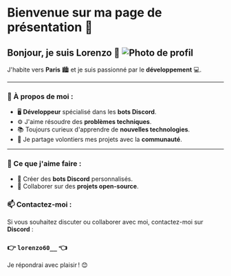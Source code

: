 # Bienvenue sur ma page de présentation 🌟

## Bonjour, je suis **Lorenzo** 👋 ![Photo de profil](https://cdn.discordapp.com/attachments/567686359225991168/1318979652127162429/Frame_2.png?ex=67644b06&is=6762f986&hm=ca7f9430a050626fc32d2716e9c9dfb6ba60dafd617b1f64c0821045cc224e5c&)


J'habite vers **Paris** 🏙️ et je suis passionné par le **développement** 💻.

---

### 🚀 À propos de moi :
- 🖥️ **Développeur** spécialisé dans les **bots Discord**.
- ⚙️ J'aime résoudre des **problèmes techniques**.
- 📚 Toujours curieux d'apprendre de **nouvelles technologies**.
- 🤝 Je partage volontiers mes projets avec la **communauté**.

---

### 🌟 Ce que j'aime faire :
- 🔹 Créer des **bots Discord** personnalisés.
- 🔹 Collaborer sur des **projets open-source**.

### 📫 Contactez-moi :
Si vous souhaitez discuter ou collaborer avec moi, contactez-moi sur **Discord** :  
### 👉 `lorenzo60__` 👈

Je répondrai avec plaisir ! 😊
